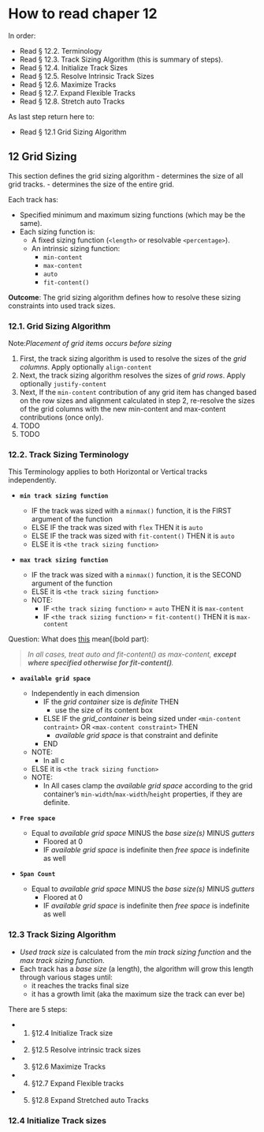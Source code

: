 # How to read chaper 12

In order:

- Read § 12.2. Terminology
- Read § 12.3. Track Sizing Algorithm (this is summary of steps).
- Read § 12.4. Initialize Track Sizes
- Read § 12.5. Resolve Intrinsic Track Sizes
- Read § 12.6. Maximize Tracks
- Read § 12.7. Expand Flexible Tracks
- Read § 12.8. Stretch auto Tracks

As last step return here to:

- Read § 12.1 Grid Sizing Algorithm

## 12 Grid Sizing

This section defines the grid sizing algorithm
    - determines the size of all grid tracks. 
    - determines the size of the entire grid.

Each track has:
- Specified minimum and maximum sizing functions (which may be the same).
- Each sizing function is:
  - A fixed sizing function (`<length>` or resolvable `<percentage>`).
  - An intrinsic sizing function:
    - `min-content`
    - `max-content`
    - `auto`
    - `fit-content()`

**Outcome**: The grid sizing algorithm defines how to resolve these sizing constraints into used track sizes.

### 12.1. Grid Sizing Algorithm

Note:_Placement of _grid items_ occurs before sizing_

1. First, the track sizing algorithm is used to resolve the sizes of the _grid columns_. Apply optionally `align-content`
2. Next, the track sizing algorithm resolves the sizes of _grid rows_.  Apply optionally `justify-content`
3. Next, If the `min-content` contribution of any grid item has changed based on the row sizes and alignment calculated in step 2, re-resolve the sizes of the grid columns with the new min-content and max-content contributions (once only).
4. TODO
5. TODO

### 12.2. Track Sizing Terminology

This Terminology applies to both Horizontal or Vertical tracks independently.

- **`min track sizing function`** 
  - IF the track was sized with a `minmax()` function, it is the FIRST argument of the function
  - ELSE IF the track was sized with `flex` THEN it is `auto`
  - ELSE IF the track was sized with `fit-content()` THEN it is `auto`
  - ELSE it is `<the track sizing function>`

- **`max track sizing function`** 
  - IF the track was sized with a `minmax()` function, it is the SECOND argument of the function
  - ELSE it is `<the track sizing function>`
  - NOTE:
    - IF `<the track sizing function>` = `auto` THEN it is `max-content`
    - IF `<the track sizing function>` = `fit-content()` THEN it is `max-content`
  
Question:
  What does [this](https://www.w3.org/TR/css-grid-2/#max-track-sizing-function) mean[(bold part):
  
> _In all cases, treat auto and fit-content() as max-content, **except where specified otherwise for fit-content()**._

- **`available grid space`**
  - Independently in each dimension
    - IF the _grid container_ size is _definite_ THEN 
      - use the size of its content box
    - ELSE IF the _grid_container_ is being sized under `<min-content contraint>` OR `<max-content constraint>` THEN
      - _available grid space_ is that constraint and definite 
    - END
  - NOTE:
    - In all c
  - ELSE it is `<the track sizing function>`
  - NOTE:
    - In All cases clamp the _available grid space_ according to the grid container’s `min-width`/`max-width`/`height` properties, if they are definite.

- **`Free space`**
  - Equal to _available grid space_ MINUS the _base size(s)_ MINUS _gutters_
    - Floored at 0
    - IF _available grid space_ is indefinite  then _free space_ is indefinite as well

- **`Span Count`**
  - Equal to _available grid space_ MINUS the _base size(s)_ MINUS _gutters_
    - Floored at 0
    - IF _available grid space_ is indefinite  then _free space_ is indefinite as well

### 12.3 Track Sizing Algorithm

- _Used track size_ is calculated from the _min track sizing function_ and the _max track sizing function_.
- Each track has a _base size_ (a length), the algorithm will grow this length through various stages until:
  - it reaches the tracks final size
  - it has a growth limit (aka the maximum size the track can ever be)

There are 5 steps:

- 1. §12.4 Initialize Track size
- 2. §12.5 Resolve intrinsic track sizes
- 3. §12.6 Maximize Tracks
- 4. §12.7 Expand Flexible tracks
- 5. §12.8 Expand Stretched auto Tracks

### 12.4 Initialize Track sizes



